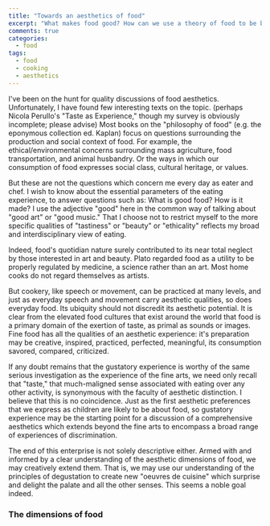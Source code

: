 ```yaml
---
title: "Towards an aesthetics of food"
excerpt: "What makes food good? How can we use a theory of food to be better cooks and eaters?"
comments: true
categories: 
  - food
tags:
  - food
  - cooking
  - aesthetics
---
```


I've been on the hunt for quality discussions of food aesthetics. Unfortunately, I have found few interesting texts on the topic. (perhaps Nicola Perullo's "Taste as Experience," though my survey is obviously incomplete; please advise) Most books on the "philosophy of food" (e.g. the eponymous collection ed. Kaplan) focus on questions surrounding the production and social context of food. For example, the ethical/environmental concerns surrounding mass agriculture, food transportation, and animal husbandry. Or the ways in which our consumption of food expresses social class, cultural heritage, or values.

But these are not the questions which concern me every day as eater and chef. I wish to know about the essential parameters of the eating experience, to answer questions such as: What is good food? How is it made? I use the adjective "good" here in the common way of talking about "good art" or "good music." That I choose not to restrict myself to the more specific qualities of "tastiness" or "beauty" or "ethicality" reflects my broad and interdisciplinary view of eating.

Indeed, food's quotidian nature surely contributed to its near total neglect by those interested in art and beauty. Plato regarded food as a utility to be properly regulated by medicine, a science rather than an art. Most home cooks do not regard themselves as artists. 

But cookery, like speech or movement, can be practiced at many levels, and just as everyday speech and movement carry aesthetic qualities, so does everyday food. Its ubiquity should not discredit its aesthetic potential. It is clear from the elevated food cultures that exist around the world that food is a primary domain of the exertion of taste, as primal as sounds or images. Fine food has all the qualities of an aesthetic experience: it's preparation may be creative, inspired, practiced, perfected, meaningful, its consumption savored, compared, criticized.

If any doubt remains that the gustatory experience is worthy of the same serious investigation as the experience of the fine arts, we need only recall that "taste," that much-maligned sense associated with eating over any other activity, is synonymous with the faculty of aesthetic distinction. I believe that this is no coincidence. Just as the first aesthetic preferences that we express as children are likely to be about food, so gustatory experience may be the starting point for a discussion of a comprehensive aesthetics which extends beyond the fine arts to encompass a broad range of experiences of discrimination.

The end of this enterprise is not solely descriptive either. Armed with and informed by a clear understanding of the aesthetic dimensions of food, we may creatively extend them. That is, we may use our understanding of the principles of degustation to create new "oeuvres de cuisine" which surprise and delight the palate and all the other senses. This seems a noble goal indeed.

### The dimensions of food


